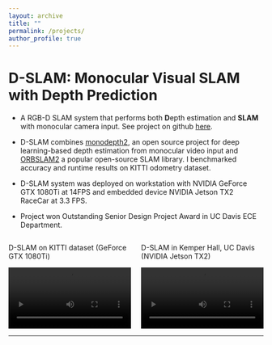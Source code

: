 ```yaml
---
layout: archive
title: ""
permalink: /projects/
author_profile: true
---
```


D-SLAM: Monocular Visual SLAM with Depth Prediction
====

* A RGB-D SLAM system that performs both **D**epth estimation and **SLAM** with monocular camera input. See project on github [here](https://github.com/zxcvbnmditto/D-SLAM).

* D-SLAM combines [monodepth2](https://github.com/nianticlabs/monodepth2), an open source project for deep learning-based depth estimation from monocular video input and [ORBSLAM2](https://github.com/raulmur/ORB_SLAM2) a popular open-source SLAM library. I benchmarked accuracy and runtime results on KITTI odometry dataset.

* D-SLAM system was deployed on workstation with NVIDIA GeForce GTX 1080Ti at 14FPS and embedded device NVIDIA Jetson TX2 RaceCar at 3.3 FPS. 

* Project won Outstanding Senior Design Project Award in UC Davis ECE Department.

<div style="display: flex; justify-content: space-between;">
  <div style="width: 48%;">
    <p>D-SLAM on KITTI dataset (GeForce GTX 1080Ti)</p>
    <video width="100%" controls>
      <source src="/vids/dslam_demo.mp4" type="video/mp4">
      Your browser does not support the video tag.
    </video>
  </div>

  <div style="width: 48%;">
    <p>D-SLAM in Kemper Hall, UC Davis (NVIDIA Jetson TX2)</p>
    <video width="100%" controls>
      <source src="/vids/tx2-demo.mp4" type="video/mp4">
      Your browser does not support the video tag.
    </video>
  </div>
</div>

----

<!-- <div style="display: flex; justify-content: space-between;">
  <div style="width: 48%;">
    <p>D-SLAM on KITTI dataset (GeForce GTX 1080Ti)</p>
    <iframe src="https://drive.google.com/file/d/1Y53K2F81Wujuj8V1DhDYEtA_Srf-ca_S/view" width="100%" height="315" frameborder="0"></iframe>
  </div>

  <div style="width: 48%;">
    <p>D-SLAM in Kemper Hall, UC Davis (NVIDIA Jetson TX2)</p>
    <iframe src="https://drive.google.com/file/d/1v1yON3g1UNTW7SDlc7nQcAPV72MbT5ss/view" width="100%" height="315" frameborder="0"></iframe>
  </div>
</div> -->
